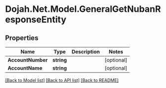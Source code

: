 # Dojah.Net.Model.GeneralGetNubanResponseEntity

## Properties

Name | Type | Description | Notes
------------ | ------------- | ------------- | -------------
**AccountNumber** | **string** |  | [optional] 
**AccountName** | **string** |  | [optional] 

[[Back to Model list]](../README.md#documentation-for-models) [[Back to API list]](../README.md#documentation-for-api-endpoints) [[Back to README]](../README.md)

